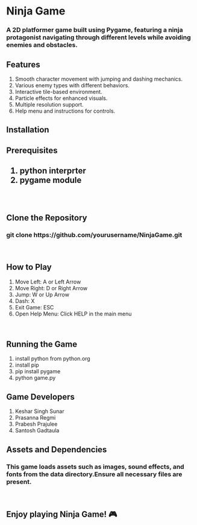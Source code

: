 <h1>Ninja Game</h1>
<h3>A 2D platformer game built using Pygame, featuring a ninja protagonist navigating 
through different levels while avoiding enemies and obstacles.</h3>

<h2>Features</h2>
<ol>
<li>Smooth character movement with jumping and dashing mechanics.</li>
<li>Various enemy types with different behaviors.</li>
<li>Interactive tile-based environment.</li>
<li>Particle effects for enhanced visuals.</li>
<li>Multiple resolution support.</li>
<li>Help menu and instructions for controls.</li>
</ol>
<h2>Installation</h2>

<h2>Prerequisites<h2>
<ol>
  <li>python interprter</li>
  <li>pygame module</li>
</ol>
<br>
<h2>Clone the Repository</h2>
<h3>git clone https://github.com/yourusername/NinjaGame.git</h3>
<br>



<h2>How to Play</h2>
<ol>
<li>Move Left: A or Left Arrow</li>
<li>Move Right: D or Right Arrow</li>
<li>Jump: W or Up Arrow</li>
<li>Dash: X</li>
<li>Exit Game: ESC</li>
<li>Open Help Menu: Click HELP in the main menu</li>

</ol>
<br>
<h2>Running the Game</h2>
<ol>
  <li>install python from python.org</li>
  <li>install pip</li>
  <li>pip install pygame</li>
  <li>python game.py</li>
</ol>
<h2>Game Developers</h2>
<ol>
<li>Keshar Singh Sunar</li>
<li>Prasanna Regmi</li>
<li>Prabesh Prajulee</li>
<li>Santosh Gadtaula</li>
</ol>


<h2>Assets and Dependencies</h2>
<h3>This game loads assets such as images, sound effects, and fonts from the 
data directory.Ensure all necessary files are present.</h3>


<br>
<h2>Enjoy playing Ninja Game! 🎮</h2>

